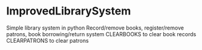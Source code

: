 # ImprovedLibrarySystem

Simple library system in python
Record/remove books, register/remove patrons, book borrowing/return system
CLEARBOOKS to clear book records
CLEARPATRONS to clear patrons
